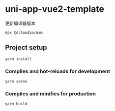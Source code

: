# uni-app-vue2-template

更新编译器版本

```shell
npx @dcloudio/uvm
```

## Project setup

```shell
yarn install
```

### Compiles and hot-reloads for development

```shell
yarn serve
```

### Compiles and minifies for production

```shell
yarn build
```
